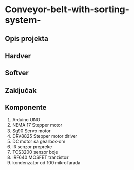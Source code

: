# Conveyor-belt-with-sorting-system-
## Opis projekta
## Hardver
## Softver
## Zaključak
## Komponente
1. Arduino UNO
2. NEMA 17 Stepper motor
3. Sg90 Servo motor
4. DRV8825 Stepper motor driver 
5. DC motor sa gearbox-om
6. IR senzor prepreke
7. TCS3200 senzor boje
8. IRF640 MOSFET tranzistor
9. kondenzator od 100 mikrofarada


